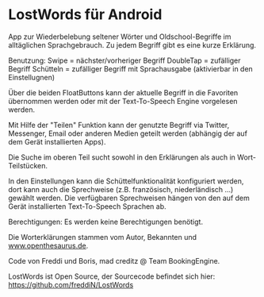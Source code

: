 # LostWords für Android

App zur Wiederbelebung seltener Wörter und Oldschool-Begriffe im alltäglichen Sprachgebrauch. Zu jedem Begriff gibt es eine kurze Erklärung.

Benutzung:
Swipe = nächster/vorheriger Begriff
DoubleTap = zufälliger Begriff
Schütteln = zufälliger Begriff mit Sprachausgabe (aktivierbar in den Einstellugnen)

Über die beiden FloatButtons kann der aktuelle Begriff in die Favoriten übernommen werden oder mit der Text-To-Speech Engine vorgelesen werden.

Mit Hilfe der "Teilen" Funktion kann der genutzte Begriff via Twitter, Messenger, Email oder anderen Medien geteilt werden (abhängig der auf dem Gerät installierten Apps).

Die Suche im oberen Teil sucht sowohl in den Erklärungen als auch in Wort-Teilstücken.

In den Einstellungen kann die Schüttelfunktionalität konfiguriert werden, dort kann auch die Sprechweise (z.B. französisch, niederländisch ...) gewählt werden. Die verfügbaren Sprechweisen hängen von den auf dem Gerät installierten Text-To-Speech Sprachen ab.

Berechtigungen:
Es werden keine Berechtigungen benötigt.

Die Worterklärungen stammen vom Autor, Bekannten und www.openthesaurus.de.

Code von Freddi und Boris, mad creditz @ Team BookingEngine.

LostWords ist Open Source, der Sourcecode befindet sich hier:
https://github.com/freddiN/LostWords
